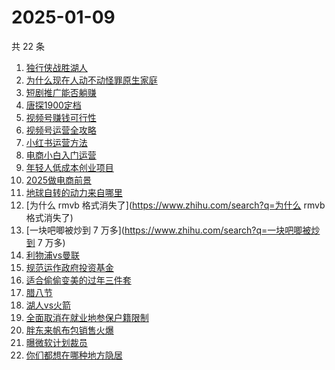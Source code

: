 # 2025-01-09

共 22 条

<!-- BEGIN ZHIHUSEARCH -->
<!-- 最后更新时间 Thu Jan 09 2025 20:41:52 GMT+0800 (China Standard Time) -->
1. [独行侠战胜湖人](https://www.zhihu.com/search?q=独行侠战胜湖人)
1. [为什么现在人动不动怪罪原生家庭](https://www.zhihu.com/search?q=为什么现在人动不动怪罪原生家庭)
1. [短剧推广能否躺赚](https://www.zhihu.com/search?q=短剧推广能否躺赚)
1. [唐探1900定档](https://www.zhihu.com/search?q=唐探1900定档)
1. [视频号赚钱可行性](https://www.zhihu.com/search?q=视频号赚钱可行性)
1. [视频号运营全攻略](https://www.zhihu.com/search?q=视频号运营全攻略)
1. [小红书运营方法](https://www.zhihu.com/search?q=小红书运营方法)
1. [电商小白入门运营](https://www.zhihu.com/search?q=电商小白入门运营)
1. [年轻人低成本创业项目](https://www.zhihu.com/search?q=年轻人低成本创业项目)
1. [2025做电商前景](https://www.zhihu.com/search?q=2025做电商前景)
1. [地球自转的动力来自哪里](https://www.zhihu.com/search?q=地球自转的动力来自哪里)
1. [为什么 rmvb 格式消失了](https://www.zhihu.com/search?q=为什么 rmvb 格式消失了)
1. [一块吧唧被炒到 7 万多](https://www.zhihu.com/search?q=一块吧唧被炒到 7 万多)
1. [利物浦vs曼联](https://www.zhihu.com/search?q=利物浦vs曼联)
1. [规范运作政府投资基金](https://www.zhihu.com/search?q=规范运作政府投资基金)
1. [适合偷偷变美的过年三件套](https://www.zhihu.com/search?q=适合偷偷变美的过年三件套)
1. [腊八节](https://www.zhihu.com/search?q=腊八节)
1. [湖人vs火箭](https://www.zhihu.com/search?q=湖人vs火箭)
1. [全面取消在就业地参保户籍限制](https://www.zhihu.com/search?q=全面取消在就业地参保户籍限制)
1. [胖东来帆布包销售火爆](https://www.zhihu.com/search?q=胖东来帆布包销售火爆)
1. [曝微软计划裁员](https://www.zhihu.com/search?q=曝微软计划裁员)
1. [你们都想在哪种地方隐居](https://www.zhihu.com/search?q=你们都想在哪种地方隐居)
<!-- END ZHIHUSEARCH -->
